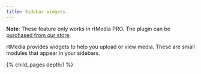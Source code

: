 ```yaml
---
title: Sidebar widgets
---
```


**Note**: These feature only works in rtMedia PRO. The plugin can be [purchased from our store](https://rtcamp.com/store/rtmedia-pro/).

rtMedia provides widgets to help you upload or view media. These are small modules that appear in your sidebars.

{% child_pages depth:1 %}
